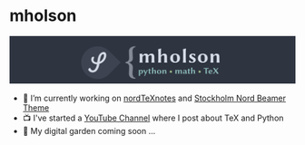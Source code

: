 # mholson

![GitHub Banner](/assets/gitHubBanner.png)
- 🔭 I’m currently working on [nordTeXnotes]([https://github.com/mholson/IBTeX](https://github.com/mholson/nordTeXnotes)) and [Stockholm Nord Beamer Theme](https://github.com/mholson/sthlmNordBeamerTheme)
- 📺 I've started a [YouTube Channel](https://www.youtube.com/channel/UCWJ_xEfR8wHQAlZ4OAgxGWw) where I post about TeX and Python
- 🌱 My digital garden coming soon ...
<!--
**mholson/mholson** is a ✨ _special_ ✨ repository because its `README.md` (this file) appears on your GitHub profile.

Here are some ideas to get you started:

- 🔭 I’m currently working on ...
- 🌱 I’m currently learning ...
- 👯 I’m looking to collaborate on ...
- 🤔 I’m looking for help with ...
- 💬 Ask me about ...
- 📫 How to reach me: ...
- 😄 Pronouns: ...
- ⚡ Fun fact: ...
-->
